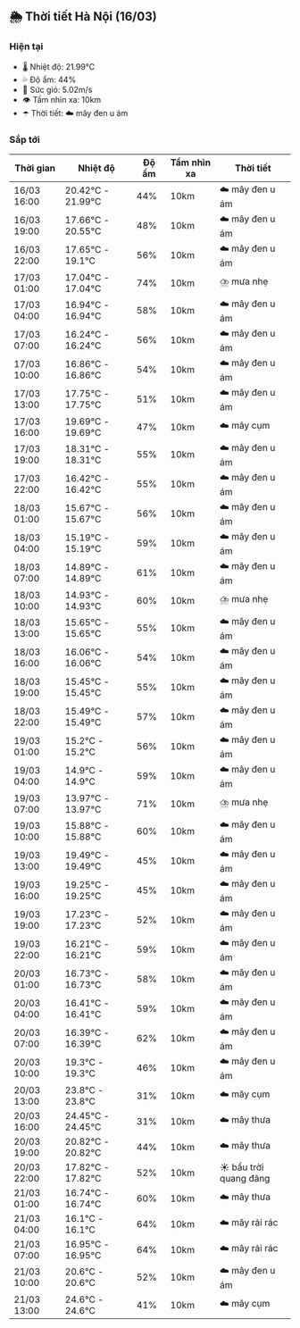 ## 🌦️ Thời tiết Hà Nội (16/03)

### Hiện tại

- 🌡️ Nhiệt độ: 21.99℃
- 💦 Độ ẩm: 44%
- 💨 Sức gió: 5.02m/s
- 👁️ Tầm nhìn xa: 10km
- ☂️ Thời tiết: ☁️ mây đen u ám

### Sắp tới

| Thời gian | Nhiệt độ | Độ ẩm | Tầm nhìn xa | Thời tiết |
| --- | --- | --- | --- | --- |
| 16/03 16:00 | 20.42℃ - 21.99℃ | 44% | 10km | ☁️ mây đen u ám |
| 16/03 19:00 | 17.66℃ - 20.55℃ | 48% | 10km | ☁️ mây đen u ám |
| 16/03 22:00 | 17.65℃ - 19.1℃ | 56% | 10km | ☁️ mây đen u ám |
| 17/03 01:00 | 17.04℃ - 17.04℃ | 74% | 10km | ⛈️ mưa nhẹ |
| 17/03 04:00 | 16.94℃ - 16.94℃ | 58% | 10km | ☁️ mây đen u ám |
| 17/03 07:00 | 16.24℃ - 16.24℃ | 56% | 10km | ☁️ mây đen u ám |
| 17/03 10:00 | 16.86℃ - 16.86℃ | 54% | 10km | ☁️ mây đen u ám |
| 17/03 13:00 | 17.75℃ - 17.75℃ | 51% | 10km | ☁️ mây đen u ám |
| 17/03 16:00 | 19.69℃ - 19.69℃ | 47% | 10km | ☁️ mây cụm |
| 17/03 19:00 | 18.31℃ - 18.31℃ | 55% | 10km | ☁️ mây đen u ám |
| 17/03 22:00 | 16.42℃ - 16.42℃ | 55% | 10km | ☁️ mây đen u ám |
| 18/03 01:00 | 15.67℃ - 15.67℃ | 56% | 10km | ☁️ mây đen u ám |
| 18/03 04:00 | 15.19℃ - 15.19℃ | 59% | 10km | ☁️ mây đen u ám |
| 18/03 07:00 | 14.89℃ - 14.89℃ | 61% | 10km | ☁️ mây đen u ám |
| 18/03 10:00 | 14.93℃ - 14.93℃ | 60% | 10km | ⛈️ mưa nhẹ |
| 18/03 13:00 | 15.65℃ - 15.65℃ | 55% | 10km | ☁️ mây đen u ám |
| 18/03 16:00 | 16.06℃ - 16.06℃ | 54% | 10km | ☁️ mây đen u ám |
| 18/03 19:00 | 15.45℃ - 15.45℃ | 55% | 10km | ☁️ mây đen u ám |
| 18/03 22:00 | 15.49℃ - 15.49℃ | 57% | 10km | ☁️ mây đen u ám |
| 19/03 01:00 | 15.2℃ - 15.2℃ | 56% | 10km | ☁️ mây đen u ám |
| 19/03 04:00 | 14.9℃ - 14.9℃ | 59% | 10km | ☁️ mây đen u ám |
| 19/03 07:00 | 13.97℃ - 13.97℃ | 71% | 10km | ⛈️ mưa nhẹ |
| 19/03 10:00 | 15.88℃ - 15.88℃ | 60% | 10km | ☁️ mây đen u ám |
| 19/03 13:00 | 19.49℃ - 19.49℃ | 45% | 10km | ☁️ mây đen u ám |
| 19/03 16:00 | 19.25℃ - 19.25℃ | 45% | 10km | ☁️ mây đen u ám |
| 19/03 19:00 | 17.23℃ - 17.23℃ | 52% | 10km | ☁️ mây đen u ám |
| 19/03 22:00 | 16.21℃ - 16.21℃ | 59% | 10km | ☁️ mây đen u ám |
| 20/03 01:00 | 16.73℃ - 16.73℃ | 58% | 10km | ☁️ mây đen u ám |
| 20/03 04:00 | 16.41℃ - 16.41℃ | 59% | 10km | ☁️ mây đen u ám |
| 20/03 07:00 | 16.39℃ - 16.39℃ | 62% | 10km | ☁️ mây đen u ám |
| 20/03 10:00 | 19.3℃ - 19.3℃ | 46% | 10km | ☁️ mây đen u ám |
| 20/03 13:00 | 23.8℃ - 23.8℃ | 31% | 10km | ☁️ mây cụm |
| 20/03 16:00 | 24.45℃ - 24.45℃ | 31% | 10km | ☁️ mây thưa |
| 20/03 19:00 | 20.82℃ - 20.82℃ | 44% | 10km | ☁️ mây thưa |
| 20/03 22:00 | 17.82℃ - 17.82℃ | 52% | 10km | ☀️ bầu trời quang đãng |
| 21/03 01:00 | 16.74℃ - 16.74℃ | 60% | 10km | ☁️ mây thưa |
| 21/03 04:00 | 16.1℃ - 16.1℃ | 64% | 10km | ☁️ mây rải rác |
| 21/03 07:00 | 16.95℃ - 16.95℃ | 64% | 10km | ☁️ mây rải rác |
| 21/03 10:00 | 20.6℃ - 20.6℃ | 52% | 10km | ☁️ mây đen u ám |
| 21/03 13:00 | 24.6℃ - 24.6℃ | 41% | 10km | ☁️ mây cụm |
